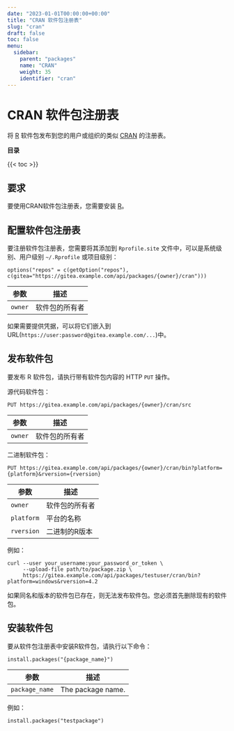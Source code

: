 ```yaml
---
date: "2023-01-01T00:00:00+00:00"
title: "CRAN 软件包注册表"
slug: "cran"
draft: false
toc: false
menu:
  sidebar:
    parent: "packages"
    name: "CRAN"
    weight: 35
    identifier: "cran"
---
```


# CRAN 软件包注册表

将 [R](https://www.r-project.org/) 软件包发布到您的用户或组织的类似 [CRAN](https://cran.r-project.org/) 的注册表。

**目录**

{{< toc >}}

## 要求

要使用CRAN软件包注册表，您需要安装 [R](https://cran.r-project.org/)。

## 配置软件包注册表

要注册软件包注册表，您需要将其添加到 `Rprofile.site` 文件中，可以是系统级别、用户级别 `~/.Rprofile` 或项目级别：

```
options("repos" = c(getOption("repos"), c(gitea="https://gitea.example.com/api/packages/{owner}/cran")))
```

| 参数    | 描述           |
| ------- | -------------- |
| `owner` | 软件包的所有者 |

如果需要提供凭据，可以将它们嵌入到URL(`https://user:password@gitea.example.com/...`)中。

## 发布软件包

要发布 R 软件包，请执行带有软件包内容的 HTTP `PUT` 操作。

源代码软件包：

```
PUT https://gitea.example.com/api/packages/{owner}/cran/src
```

| 参数    | 描述           |
| ------- | -------------- |
| `owner` | 软件包的所有者 |

二进制软件包：

```
PUT https://gitea.example.com/api/packages/{owner}/cran/bin?platform={platform}&rversion={rversion}
```

| 参数       | 描述           |
| ---------- | -------------- |
| `owner`    | 软件包的所有者 |
| `platform` | 平台的名称     |
| `rversion` | 二进制的R版本  |

例如：

```shell
curl --user your_username:your_password_or_token \
     --upload-file path/to/package.zip \
     https://gitea.example.com/api/packages/testuser/cran/bin?platform=windows&rversion=4.2
```

如果同名和版本的软件包已存在，则无法发布软件包。您必须首先删除现有的软件包。

## 安装软件包

要从软件包注册表中安装R软件包，请执行以下命令：

```shell
install.packages("{package_name}")
```

| 参数           | 描述              |
| -------------- | ----------------- |
| `package_name` | The package name. |

例如：

```shell
install.packages("testpackage")
```

